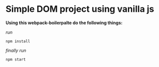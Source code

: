 # Simple DOM project using vanilla js

**Using this webpack-boilerpalte do the following things:** 

_run_

	npm install
_finally run_

	npm start
